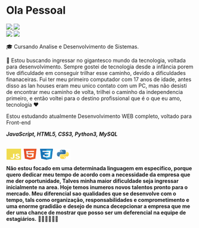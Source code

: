 # Ola Pessoal 

 <div>
  <a href="https://github.com/Wellington-Nobre">
  <img height="130em" src="https://github-readme-stats.vercel.app/api?username=wellpt&show_icons=true&theme=dark&include_all_commits=true&count_private=true"/>
  <img height="130em" src="https://github-readme-stats.vercel.app/api/top-langs/?username=wellpt&layout=compact&langs_count=7&theme=dark"/>
</div>
  
   <div> 
  <a href = "mailto:wellington.multilaser@gmail.com"><img src="https://img.shields.io/badge/-Gmail-%23333?style=for-the-badge&logo=gmail&logoColor=white" target="_blank"></a>
  <a href="https://www.linkedin.com/in/wellington-nobre-9029b9167" target="_blank"><img src="https://img.shields.io/badge/-LinkedIn-%230077B5?style=for-the-badge&logo=linkedin&logoColor=white" target="_blank"></a> 
  </div>
 
🎓 Cursando Analise e Desenvolvimento de Sistemas.
 
🔎 Estou buscando ingressar no gigantesco mundo da tecnologia, voltada para desenvolvimento. Sempre gostei de tecnologia desde a infância porem tive dificuldade em conseguir trilhar esse caminho, devido a dificuldades finanaceiras. Fui ter meu primeiro computador com 17 anos de idade, antes disso as lan houses eram meu unico contato com um PC, mas não desisti de encontrar meu caminho de volta, trilhei o caminho da independencia primeiro, e então voltei para o destino profissional que é o que eu amo, tecnologia ❤️

 Estou estudando atualmente Desenvolvimento WEB completo, voltado para Front-end
 
 <i><b>JavaScript, HTML5, CSS3, Python3, MySQL</i></b>  
 
   <div style="display: inline_block"><br>
  <img align="center" alt="Rafa-Js" height="30" width="40" src="https://raw.githubusercontent.com/devicons/devicon/master/icons/javascript/javascript-plain.svg">
  <img align="center" alt="Rafa-HTML" height="30" width="40" src="https://raw.githubusercontent.com/devicons/devicon/master/icons/html5/html5-original.svg">
  <img align="center" alt="Rafa-CSS" height="30" width="40" src="https://raw.githubusercontent.com/devicons/devicon/master/icons/css3/css3-original.svg">
  <img align="center" alt="Rafa-Python" height="30" width="40" src="https://raw.githubusercontent.com/devicons/devicon/master/icons/python/python-original.svg">
</div>
 
 
<b> Não estou focado em uma determinada linguagem em especifico, porque quero dedicar meu tempo de acordo com a necessidade da empresa que me der oportunidade, Talves minha maior dificuldade seja ingressar inicialmente na area. Hoje temos inumeros novos talentos pronto para o mercado. Meu diferencial sao qualidades que se desenvolve com o tempo, tals como organização, responsabilidades e comprometimento e uma enorme gradidão e desejo de nunca decepcionar a empresa que me der uma chance de mostrar que posso ser um deferencial na equipe de estagiários.</b> 👨‍🎓👨‍🎓👨‍🎓
